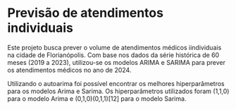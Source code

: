 # Previsão de atendimentos individuais

Este projeto busca prever o volume de atendimentos médicos iindividuais na cidade de Florianópolis. Com base nos dados da série histórica de 60 meses (2019 a 2023), utilizou-se os modelos ARIMA e SARIMA para prever os atendimentos médicos no ano de 2024.

Utilizando o autoarima foi possível encontrar os melhores hiperparâmetros para os modelos Arima e Sarima. Os hiperparâmetros utilizados foram (1,1,0) para o modelo Arima e (0,1,0)(0,1,1)[12] para o modelo Sarima.
